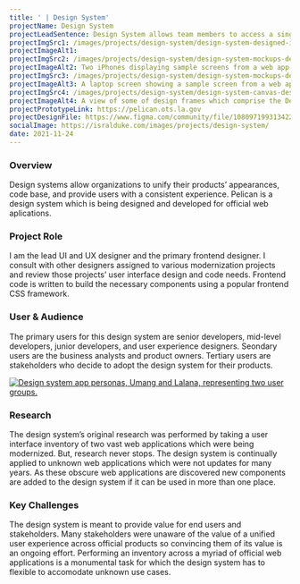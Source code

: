 ```yaml
---
title: ' | Design System'
projectName: Design System
projectLeadSentence: Design System allows team members to access a single source of truth and quickly produce value.
projectImgSrc1: /images/projects/design-system/design-system-designed-isral-duke.jpg
projectImageAlt1: 
projectImgSrc2: /images/projects/design-system/design-system-mockups-designed-isral-duke-set-2.png
projectImageAlt2: Two iPhones displaying sample screens from a web app produced with the Design System.
projectImgSrc3: /images/projects/design-system/design-system-mockups-designed-isral-duke-set-3.jpg
projectImageAlt3: A laptop screen showing a sample screen from a web app produced with the Design System.
projectImgSrc4: /images/projects/design-system/design-system-canvas-designed-isral-duke.jpg
projectImageAlt4: A view of some of design frames which comprise the Design System.
projectPrototypeLink: https://pelican.ots.la.gov
projectDesignFile: https://www.figma.com/community/file/1080971993134221445
socialImage: https://isralduke.com/images/projects/design-system/
date: 2021-11-24
---
```


### Overview

Design systems allow organizations to unify their products’ appearances, code base, and provide users with a consistent experience. Pelican is a design system which is being designed and developed for official web aplications.

### Project Role

I am the lead UI and UX designer and the primary frontend designer. I consult with other designers assigned to various modernization projects and review those projects’ user interface design and code needs. Frontend code is written to build the necessary components using a popular frontend CSS framework.

### User & Audience

The primary users for this design system are senior developers, mid-level developers, junior developers, and user experience designers. Seondary users are the business analysts and product owners. Tertiary users are stakeholders who decide to adopt the design system for their products.

<a data-fslightbox href="/images/projects/design-system/design-system-personas-isral-duke.png">
    <img alt="Design system app personas, Umang and Lalana, representing two user groups." src="/images/projects/design-system/design-system-personas-isral-duke.png">
</a>

### Research

The design system’s original research was performed by taking a user interface inventory of two vast web applications which were being modernized. But, research never stops. The design system is continually applied to unknown web applications which were not updates for many years. As these obscure web applications are discovered new components are added to the design system if it can be used in more than one place.

### Key Challenges

The design system is meant to provide value for end users and stakeholders. Many stakeholders were unaware of the value of a unified user experience across official products so convincing them of its value is an ongoing effort. Performing an inventory across a myriad of official web applications is a monumental task for which the design system has to flexible to accomodate unknown use cases.
